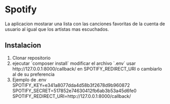 # Spotify
La aplicacion mostarar una lista con las canciones favoritas de la cuenta de usuario al igual que los artistas mas escuchados.

## Instalacion

<ol>
	<li>Clonar repositorio</li>
	<li>ejecutar `composer install` modificar el archivo `.env` usar http://127.0.0.1:8000/callback/ en SPOTIFY_REDIRECT_URI o cambiarlo al de su preferencia</li>
	<li>Ejemplo de .env <br>
SPOTIFY_KEY=e341a8077dda4d58b3f2678d9b960872 <br>
SPOTIFY_SECRET=517852e74630412fb6ab3b53a45d6fe0 <br>
SPOTIFY_REDIRECT_URI=http://127.0.0.1:8000/callback/
	</li>
</ol>
